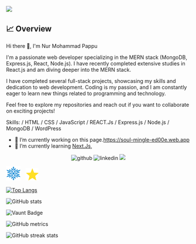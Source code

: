 <a href="https://www.linkedin.com/in/developer-nur/">
<img src="https://i.ibb.co/hfcdPK1/My-first-design-1-3.png" />
</a>

<br/>

## :chart_with_upwards_trend: Overview
Hi there 👋, I'm Nur Mohammad Pappu 

I'm a passionate web developer specializing in the MERN stack (MongoDB, Express.js, React, Node.js). I have recently completed extensive studies in React.js and am diving deeper into the MERN stack.

I have completed several full-stack projects, showcasing my skills and dedication to web development. Coding is my passion, and I am constantly eager to learn new things related to programming and technology.

Feel free to explore my repositories and reach out if you want to collaborate on exciting projects!

Skills: / HTML / CSS / JavaScript / REACT.Js / Express.js / Node.js / MongoDB / WordPress

- 🔭 I’m currently working on this page.https://soul-mingle-ed00e.web.app 
- 🌱 I’m currently learning <u>Next.Js,</u> 


<div align='center'>
  <img src='https://cdn.jsdelivr.net/npm/simple-icons@3.0.1/icons/github.svg' alt='github' height='40'>
<img src='https://www.linkedin.com/in/developer-nur/' alt='linkedin' height='40'>
<img src='https://twitter.com/NursWeb alt='twitter' height='40'>
</div>

<a href='https://archiveprogram.github.com/'><img src='https://raw.githubusercontent.com/acervenky/animated-github-badges/master/assets/acbadge.gif' width='40' height='40'></a> <a href='https://stars.github.com/'><img src='https://raw.githubusercontent.com/acervenky/animated-github-badges/master/assets/starbadge.gif' width='35' height='35'></a> 

[![Top Langs](https://github-readme-stats.vercel.app/api/top-langs/?username=Developer-Nur)](https://github.com/anuraghazra/github-readme-stats)

![GitHub stats](https://github-readme-stats.vercel.app/api?username=Developer-Nur&show_icons=true&count_private=true)  

![Vaunt Badge](https://api.vaunt.dev/v1/github/entities/Developer-Nur/contributions?format=svg&private=true)  

![GitHub metrics](https://metrics.lecoq.io/Developer-Nur)  

![GitHub streak stats](https://streak-stats.demolab.com/?user=Developer-Nur)  


